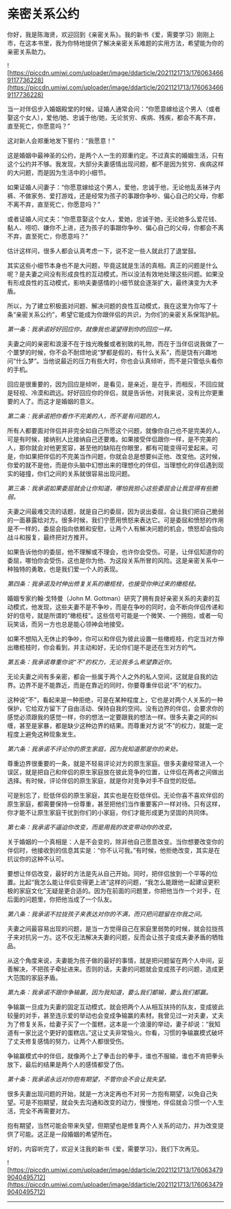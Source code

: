 # 亲密关系公约

你好，我是陈海贤，欢迎回到《亲密关系》。我的新书《爱，需要学习》刚刚上市，在这本书里，我为你特地提供了解决亲密关系难题的实用方法，希望能为你的亲密关系助力。

![https://piccdn.umiwi.com/uploader/image/ddarticle/2021121713/1760634669117736228](https://piccdn.umiwi.com/uploader/image/ddarticle/2021121713/1760634669117736228)

当一对伴侣步入婚姻殿堂的时候，证婚人通常会问：“你愿意嫁给这个男人（或者娶这个女人），爱他/她、忠诚于他/她，无论贫穷、疾病、残疾，都会不离不弃，直至死亡，你愿意吗？”

这对新人会郑重地发下誓约：“我愿意！”

这是婚姻中最神圣的公约，是两个人一生的郑重约定。不过真实的婚姻生活，只有这个公约并不够。我发现，大部分夫妻感情出现问题，都不是因为贫穷、疾病这样的大问题，而是因为生活中的小细节。

如果证婚人问妻子：“你愿意嫁给这个男人，爱他，忠诚于他，无论他乱丢袜子内裤、不做家务、爱打游戏，还是经常为孩子的事跟你争吵、偏心自己的父母，你都不离不弃，直至死亡，你愿意吗？”

或者证婚人问丈夫：“你愿意娶这个女人，爱她，忠诚于她，无论她多么爱花钱、黏人、唠叨、嫌你不上进，还为孩子的事跟你争吵、偏心自己的父母，你都会不离不弃，直至死亡，你愿意吗？”

估计这样问，很多人都会认真考虑一下，说不定一些人就此打了退堂鼓。

其实这些小细节本身也不是大问题，毕竟这就是生活的真相。真正的问题是什么呢？是夫妻之间没有形成良性的互动模式，所以没法有效地处理这些问题。如果没有形成良性的互动模式，影响夫妻感情的小细节就会逐渐扩大，最终演变为大矛盾。

所以，为了建立积极面对问题、解决问题的良性互动模式，我在这里为你写了十条“亲密关系公约”，希望它能成为你跟伴侣的共识，为你们的亲密关系保驾护航。

 *第一条：我承诺好好回应你，就像我也渴望得到你的回应一样。*

夫妻之间的亲密和浪漫不在于烛光晚餐或者别致的礼物，而在于当伴侣说我做了一个噩梦的时候，你不会不耐烦地说“梦都是假的，有什么关系”，而是饶有兴趣地问“什么梦”。当他说最近的压力有些大时，你也会认真倾听，而不是只管低头看你的手机。

回应是很重要的，因为回应是倾听，是看见，是亲近，是在乎，而相反，不回应就是轻视、冷漠和疏远。好好回应你的伴侣，就是告诉他，对我来说，没有比你更重要的人了。而这才是婚姻的意义。

 *第二条：我承诺把你看作不完美的人，而不是有问题的人。*

所有人都要面对伴侣并非完全如自己所愿这个问题，就像你自己也不是完美的人。可是有时候，接纳别人比接纳自己还要难。如果接受伴侣跟你一样，是不完美的人，那你就会对他更宽容，甚至他的缺陷在你眼里，都有可能变得可爱起来。可是，你如果把伴侣的不完美当作问题，你就会总是想要纠正他、改变他。这时候，你爱的就不是他，而是你头脑中幻想出来的理想化的伴侣，当理想化的伴侣遇到现实的碰撞，你们之间的关系就很容易出现问题。

 *第三条：我承诺如果委屈就会让你知道，哪怕我担心这些委屈会让我显得有些脆弱。*

夫妻之间最难交流的话题，就是自己的委屈，因为说出委屈，会让我们把自己脆弱的一面暴露给对方。很多时候，我们宁愿用愤怒来表达它。可是委屈和愤怒的作用是不一样的，委屈会指向依赖和安慰，让两个人有解决问题的机会，愤怒却会指向战斗和报复，最终把对方推开。

如果告诉他你的委屈，他不理解或不理会，也许你会受伤。可是，让伴侣知道你的委屈，哪怕你会受伤，这也是你为他、为这段关系所冒的风险。这是亲密关系中一种独特的勇敢，也是我们爱一个人的表现。

 *第四条：我承诺及时伸出修复关系的橄榄枝，也接受你伸过来的橄榄枝。*

婚姻专家约翰·戈特曼（John M. Gottman）研究了拥有良好亲密关系的夫妻的互动模式，他发现，这些夫妻不是不争吵，而是在争吵的同时，会不断向伴侣传递和好的信号，就是所谓的“橄榄枝”。这些信号可能是一个微笑、一个拥抱，或者一句玩笑话，而另一方也总是能心领神会地接受。

如果不想陷入无休止的争吵，你可以和伴侣为彼此设置一些橄榄枝，约定当对方伸出橄榄枝时，你会看到，并主动和好，无论你们是不是还在生对方的气。

 *第五条：我承诺尊重你说“不”的权力，无论我多么希望靠近你。*

无论夫妻之间有多亲密，都会一些属于两个人之外的私人空间，这就是自我的边界。边界不是不能靠近，而是在靠近的同时，你要尊重伴侣说“不”的权力。

这种说“不”，看起来是一种拒绝，可是在某种程度上，它也是对两个人关系的一种保护，它给双方留下了自由活动、保持自我的空间。没有边界的伴侣，会要求你的感觉必须跟我的感觉一样，你的想法一定要跟我的想法一样。很多夫妻之间的纠缠，甚至是家暴，都是缺少这种边界的结果。而尊重对方说“不”的权力，就能一定程度上避免这种现象发生。

 *第六条：我承诺不评论你的原生家庭，因为我知道那是你的来处。*

尊重边界很重要的一条，就是不轻易评论对方的原生家庭。很多夫妻经常进入一个误区，就是把自己和伴侣的原生家庭放在彼此竞争的位置，让伴侣在两者之间做出选择。有时候，评论伴侣的原生家庭，就是你对竞争对手不自觉的贬低。

可是别忘了，贬低伴侣的原生家庭，其实也是在贬低伴侣。无论你喜不喜欢伴侣的原生家庭，都需要保持一份尊重，甚至把他们当作重要客户一样对待。只有这样，你才能不让原生家庭干扰到你们的小家庭，你们才能形成更为坚固的共同体。

 *第七条：我承诺不逼迫你改变，而是用我的改变带动你的改变。*

关于婚姻的一个真相是：人是不会变的，除非他自己愿意改变。当你想要改变你的伴侣时，他接收到的信息其实是：“你不认可我。”有时候，他拒绝改变，其实是在抗议你的这种不认可。

要想让伴侣改变，最好的方法是先从自己开始。同时，把伴侣放到一个平等的位置。比起“我怎么能让伴侣变得更上进”这样的问题，“我怎么能跟他一起建设更积极的家庭文化”无疑是更合适的。因为在前面的问题里，你把他当作一个对手，在后面的问题里，你把他当成了一个队友。

 *第八条：我承诺不拉拢孩子来表达对你的不满，而只把问题留在你我之间。*

夫妻之间最容易出现的问题，是当一方觉得自己在家庭里弱势的时候，就会拉拢孩子来对抗另一方。这不仅无法解决夫妻的问题，反而会让孩子变成夫妻矛盾的牺牲品。

从这个角度来说，夫妻能为孩子做的最好的事情，就是把问题留在两个人中间，妥善解决，不把孩子牵扯进来。否则的话，夫妻的问题就会变成孩子的问题，造成更大范围的家庭矛盾。

 *第九条：我承诺不跟你争输赢，因为我知道，要么我们都输，要么我们都赢。*

争输赢一旦成为夫妻的固定互动模式，就会把两个人从相互扶持的队友，变成彼此较量的对手，甚至连示爱的举动也会变成争输赢的素材。我曾见过一对夫妻，丈夫为了修复关系，给妻子买了一个蛋糕，这本是一个浪漫的举动，妻子却说：“我知道有一家比这个更好的蛋糕店。”这让丈夫非常恼火。你看，习惯的争输赢模式破坏了丈夫修复感情的努力，让两个人都很受伤。

争输赢模式中的伴侣，就像两个上了拳击台的拳手，谁也不服输，谁也不肯把拳头放下，最后的结果是两个人的感情都受了伤。

 *第十条：我承诺永远对你抱有期望，不管你会不会让我失望。*

很多夫妻出现问题的开始，就是一方决定再也不对另一方抱有期望，以免自己失望。可是不抱期望，就会失去沟通和改变的动力，慢慢地，伴侣就会习惯一个人生活，完全不再需要对方。

抱有期望，当然可能会带来失望，但期望也是修复两个人关系的动力，并为改变提供了可能。这正是一段婚姻的希望所在。

好的，内容听完了，欢迎关注我的新书《爱，需要学习》，我们下次再见。

![https://piccdn.umiwi.com/uploader/image/ddarticle/2021121713/1760634799040495712](https://piccdn.umiwi.com/uploader/image/ddarticle/2021121713/1760634799040495712)

---
